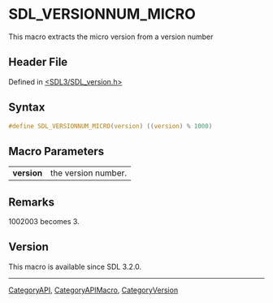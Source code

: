 # SDL_VERSIONNUM_MICRO

This macro extracts the micro version from a version number

## Header File

Defined in [<SDL3/SDL_version.h>](https://github.com/libsdl-org/SDL/blob/main/include/SDL3/SDL_version.h)

## Syntax

```c
#define SDL_VERSIONNUM_MICRO(version) ((version) % 1000)
```

## Macro Parameters

|             |                     |
| ----------- | ------------------- |
| **version** | the version number. |

## Remarks

1002003 becomes 3.

## Version

This macro is available since SDL 3.2.0.





----
[CategoryAPI](CategoryAPI), [CategoryAPIMacro](CategoryAPIMacro), [CategoryVersion](CategoryVersion)

